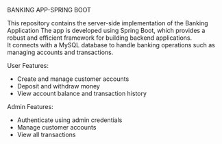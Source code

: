 BANKING APP-SPRING BOOT

This repository contains the server-side implementation of the Banking Application
The app is developed using Spring Boot, which provides a robust and efficient framework for building backend applications.  
It connects with a MySQL database to handle banking operations such as managing accounts and transactions.

 User Features:
- Create and manage customer accounts  
- Deposit and withdraw money  
- View account balance and transaction history  

 Admin Features:
- Authenticate using admin credentials  
- Manage customer accounts
- View all transactions  
